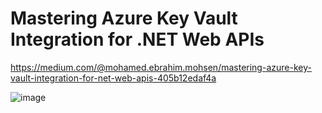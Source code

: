 # Mastering Azure Key Vault Integration for .NET Web APIs

https://medium.com/@mohamed.ebrahim.mohsen/mastering-azure-key-vault-integration-for-net-web-apis-405b12edaf4a

![image](https://github.com/dotnet-azure/azurekeyvault/assets/38114217/4b113871-bd9c-49f0-a083-e5425f4619a2)
